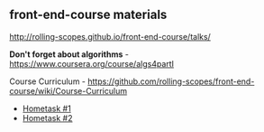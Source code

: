 ## front-end-course materials

http://rolling-scopes.github.io/front-end-course/talks/

**Don't forget about algorithms** - https://www.coursera.org/course/algs4partI

Course Curriculum - https://github.com/rolling-scopes/front-end-course/wiki/Course-Curriculum

* [Hometask #1](https://github.com/rolling-scopes/front-end-course/wiki/Task-%231)
* [Hometask #2](https://github.com/rolling-scopes/front-end-course/wiki/Task-%232)

